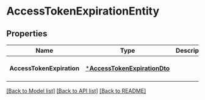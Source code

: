 # AccessTokenExpirationEntity

## Properties
Name | Type | Description | Notes
------------ | ------------- | ------------- | -------------
**AccessTokenExpiration** | [***AccessTokenExpirationDto**](AccessTokenExpirationDTO.md) |  | [optional] [default to null]

[[Back to Model list]](../README.md#documentation-for-models) [[Back to API list]](../README.md#documentation-for-api-endpoints) [[Back to README]](../README.md)


